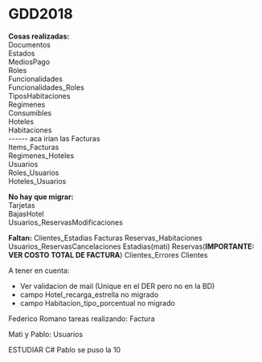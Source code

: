 # GDD2018

<b>Cosas realizadas:</b>
<br>
Documentos
<br>
Estados
<br>
MediosPago
<br>
Roles
<br>
Funcionalidades
<br>
Funcionalidades_Roles
<br>
TiposHabitaciones
<br>
Regimenes
<br>
Consumibles
<br>
Hoteles
<br>
Habitaciones
<br>
------ aca irian las Facturas
<br>
Items_Facturas
<br>
Regimenes_Hoteles
<br>
Usuarios
<br>
Roles_Usuarios
<br>
Hoteles_Usuarios
<br>

<b>No hay que migrar:</b>
<br>
Tarjetas
<br>
BajasHotel
<br>
Usuarios_ReservasModificaciones

<b>Faltan:</b>
Clientes_Estadias
Facturas
Reservas_Habitaciones
Usuarios_ReservasCancelaciones
Estadias(mati)
Reservas(<B>IMPORTANTE: VER COSTO TOTAL DE FACTURA</B>)
Clientes_Errores
Clientes

A tener en cuenta:
- Ver validacion de mail (Unique en el DER pero no en la BD)
- campo Hotel_recarga_estrella no migrado
- campo Habitacion_tipo_porcentual no migrado

Federico Romano tareas realizando: Factura

Mati y Pablo: Usuarios

ESTUDIAR C#
Pablo se puso la 10
